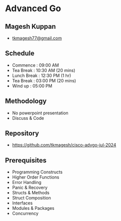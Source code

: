 # Advanced Go

## Magesh Kuppan
- tkmagesh77@gmail.com

## Schedule
- Commence      : 09:00 AM
- Tea Break     : 10:30 AM (20 mins)
- Lunch Break   : 12:30 PM (1 hr)
- Tea Break     : 03:00 PM (20 mins)
- Wind up       : 05:00 PM

## Methodology
- No powerpoint presentation
- Discuss & Code

## Repository
- https://github.com/tkmagesh/cisco-advgo-jul-2024

## Prerequisites
- Programming Constructs
- Higher Order Functions
- Error Handling
- Panic & Recovery
- Structs & Methods
- Struct Composition
- Interfaces
- Modules & Packages
- Concurrency

